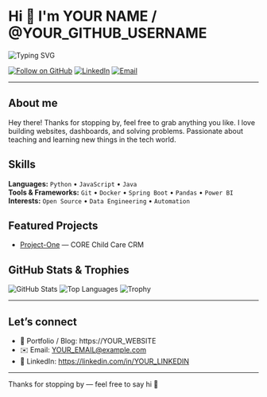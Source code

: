 # Hi 👋 I'm YOUR NAME / @YOUR_GITHUB_USERNAME

![Typing SVG](https://readme-typing-svg.herokuapp.com?font=Fira%20Code&size=24&duration=2500&pause=800&color=F7AB00&width=600&height=60&lines=Hi+there!+I%27m+YOUR+NAME.;I+build+things+with+code.;Open-source+%26+data+enthusiast.)

[![Follow on GitHub](https://img.shields.io/github/followers/YOUR_GITHUB_USERNAME?label=Follow&style=social)](https://github.com/mkhlz) 
[![LinkedIn](https://img.shields.io/badge/LinkedIn-0A66C2?style=flat&logo=linkedin&logoColor=white)](https://linkedin.com/in/mkhlz) 
[![Email](https://img.shields.io/badge/Email-D14836?style=flat&logo=gmail&logoColor=white)](mailto:YOUR_EMAIL@example.com)

---

## About me
Hey there! Thanks for stopping by, feel free to grab anything you like. I love building websites, dashboards, and solving problems. Passionate about teaching and learning new things in the tech world.

## Skills
**Languages:** `Python` • `JavaScript` • `Java`  
**Tools & Frameworks:** `Git` • `Docker` • `Spring Boot` • `Pandas` • `Power BI`  
**Interests:** `Open Source` • `Data Engineering` • `Automation`

## Featured Projects
- [Project-One](https://core.mytle.com) — CORE Child Care CRM

## GitHub Stats & Trophies
![GitHub Stats](https://github-readme-stats.vercel.app/api?username=YOUR_GITHUB_USERNAME&show_icons=true&theme=tokyonight&count_private=true)
![Top Languages](https://github-readme-stats.vercel.app/api/top-langs/?username=YOUR_GITHUB_USERNAME&layout=compact&theme=tokyonight)
![Trophy](https://github-profile-trophy.vercel.app/?username=YOUR_GITHUB_USERNAME&theme=onedark)

---

## Let’s connect
- 🔗 Portfolio / Blog: https://YOUR_WEBSITE  
- ✉️ Email: YOUR_EMAIL@example.com  
- 💼 LinkedIn: https://linkedin.com/in/YOUR_LINKEDIN

---

Thanks for stopping by — feel free to say hi 👋
